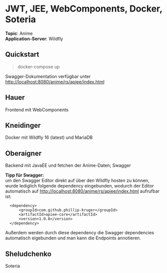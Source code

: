# JWT, JEE, WebComponents, Docker, Soteria

**Topic**: Anime  
**Application-Server**: Wildfly

## Quickstart

> docker-compose up

Swagger-Dokumentation verfügbar unter <http://localhost:8080/anime/rs/apiee/index.html>

## Hauer

Frontend mit WebComponents

## Kneidinger

Docker mit Wildfly 16 (latest) und MariaDB

## Oberaigner

Backend mit JavaEE und fetchen der Anime-Daten; Swagger

**Tipp für Swagger:** <br>
um den Swagger Editor direkt auf über den Wildfly hosten zu können, wurde lediglich folgende dependency eingebunden, wodurch der Editor automatisch auf <http://localhost:8080/anime/rs/apiee/index.html> aufrufbar ist:
```
  <dependency>
      <groupId>com.github.phillip-kruger</groupId>
      <artifactId>apiee-core</artifactId>
      <version>1.0.8</version>
  </dependency>
```
Außerdem werden durch diese dependency die Swagger dependencies automatisch eigebunden und man kann die Endpoints annotieren.

## Sheludchenko

Soteria
